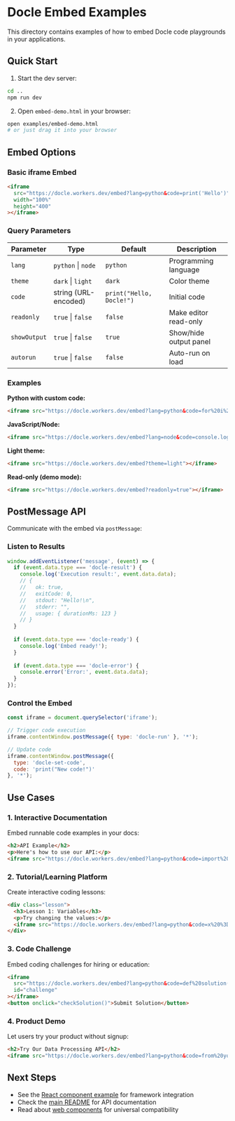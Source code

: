 # Docle Embed Examples

This directory contains examples of how to embed Docle code playgrounds in your applications.

## Quick Start

1. Start the dev server:
```bash
cd ..
npm run dev
```

2. Open `embed-demo.html` in your browser:
```bash
open examples/embed-demo.html
# or just drag it into your browser
```

## Embed Options

### Basic iframe Embed

```html
<iframe 
  src="https://docle.workers.dev/embed?lang=python&code=print('Hello')"
  width="100%" 
  height="400"
></iframe>
```

### Query Parameters

| Parameter | Type | Default | Description |
|-----------|------|---------|-------------|
| `lang` | `python` \| `node` | `python` | Programming language |
| `theme` | `dark` \| `light` | `dark` | Color theme |
| `code` | string (URL-encoded) | `print("Hello, Docle!")` | Initial code |
| `readonly` | `true` \| `false` | `false` | Make editor read-only |
| `showOutput` | `true` \| `false` | `true` | Show/hide output panel |
| `autorun` | `true` \| `false` | `false` | Auto-run on load |

### Examples

**Python with custom code:**
```html
<iframe src="https://docle.workers.dev/embed?lang=python&code=for%20i%20in%20range(5)%3A%0A%20%20%20%20print(i)"></iframe>
```

**JavaScript/Node:**
```html
<iframe src="https://docle.workers.dev/embed?lang=node&code=console.log('Hi!')"></iframe>
```

**Light theme:**
```html
<iframe src="https://docle.workers.dev/embed?theme=light"></iframe>
```

**Read-only (demo mode):**
```html
<iframe src="https://docle.workers.dev/embed?readonly=true"></iframe>
```

## PostMessage API

Communicate with the embed via `postMessage`:

### Listen to Results

```javascript
window.addEventListener('message', (event) => {
  if (event.data.type === 'docle-result') {
    console.log('Execution result:', event.data.data);
    // {
    //   ok: true,
    //   exitCode: 0,
    //   stdout: "Hello!\n",
    //   stderr: "",
    //   usage: { durationMs: 123 }
    // }
  }
  
  if (event.data.type === 'docle-ready') {
    console.log('Embed ready!');
  }
  
  if (event.data.type === 'docle-error') {
    console.error('Error:', event.data.data);
  }
});
```

### Control the Embed

```javascript
const iframe = document.querySelector('iframe');

// Trigger code execution
iframe.contentWindow.postMessage({ type: 'docle-run' }, '*');

// Update code
iframe.contentWindow.postMessage({ 
  type: 'docle-set-code', 
  code: 'print("New code!")' 
}, '*');
```

## Use Cases

### 1. Interactive Documentation
Embed runnable code examples in your docs:

```html
<h2>API Example</h2>
<p>Here's how to use our API:</p>
<iframe src="https://docle.workers.dev/embed?lang=python&code=import%20requests%0Aresponse%20%3D%20requests.get('https://api.example.com')%0Aprint(response.json())"></iframe>
```

### 2. Tutorial/Learning Platform
Create interactive coding lessons:

```html
<div class="lesson">
  <h3>Lesson 1: Variables</h3>
  <p>Try changing the values:</p>
  <iframe src="https://docle.workers.dev/embed?lang=python&code=x%20%3D%2042%0Ay%20%3D%2010%0Aprint(x%20%2B%20y)"></iframe>
</div>
```

### 3. Code Challenge
Embed coding challenges for hiring or education:

```html
<iframe 
  src="https://docle.workers.dev/embed?lang=python&code=def%20solution()%3A%0A%20%20%20%20%23%20TODO%3A%20Implement%20me%0A%20%20%20%20pass"
  id="challenge"
></iframe>
<button onclick="checkSolution()">Submit Solution</button>
```

### 4. Product Demo
Let users try your product without signup:

```html
<h2>Try Our Data Processing API</h2>
<iframe src="https://docle.workers.dev/embed?lang=python&code=from%20your_sdk%20import%20process_data%0A%0Adata%20%3D%20%5B1%2C%202%2C%203%5D%0Aresult%20%3D%20process_data(data)%0Aprint(result)"></iframe>
```

## Next Steps

- See the [React component example](../packages/react/) for framework integration
- Check the [main README](../README.md) for API documentation
- Read about [web components](../packages/web-component/) for universal compatibility

